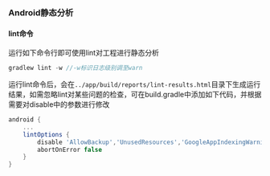 ### Android静态分析

#### lint命令
运行如下命令行即可使用lint对工程进行静态分析
```gradle
gradlew lint -w //-w标识日志级别调至warn
```

运行lint命令后，会在`../app/build/reports/lint-results.html`目录下生成运行结果，如需忽略lint对某些问题的检查，可在build.gradle中添加如下代码，并根据需要对disable中的参数进行修改

```gradle
android {
    ...
    lintOptions {
        disable 'AllowBackup','UnusedResources','GoogleAppIndexingWarning'
        abortOnError false
    }
}
```